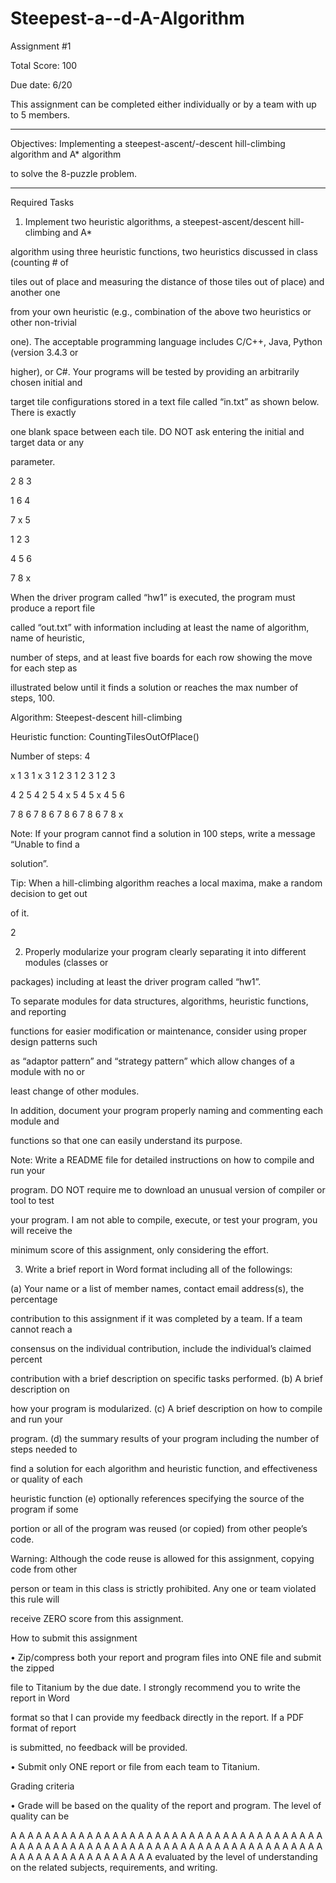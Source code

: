 # Steepest-a--d-A-Algorithm
Assignment #1

Total Score: 100

Due date: 6/20

This assignment can be completed either individually or by a team with up to 5 members.

---------------------------------------------------------------------------------------------------------------------

Objectives: Implementing a steepest-ascent/-descent hill-climbing algorithm and A* algorithm

to solve the 8-puzzle problem.

---------------------------------------------------------------------------------------------------------------------

Required Tasks

1. Implement two heuristic algorithms, a steepest-ascent/descent hill-climbing and A*

algorithm using three heuristic functions, two heuristics discussed in class (counting # of

tiles out of place and measuring the distance of those tiles out of place) and another one

from your own heuristic (e.g., combination of the above two heuristics or other non-trivial

one). The acceptable programming language includes C/C++, Java, Python (version 3.4.3 or

higher), or C#. Your programs will be tested by providing an arbitrarily chosen initial and

target tile configurations stored in a text file called “in.txt” as shown below. There is exactly

one blank space between each tile. DO NOT ask entering the initial and target data or any

parameter.

2 8 3

1 6 4

7 x 5

1 2 3

4 5 6

7 8 x

When the driver program called “hw1” is executed, the program must produce a report file

called “out.txt” with information including at least the name of algorithm, name of heuristic,

number of steps, and at least five boards for each row showing the move for each step as

illustrated below until it finds a solution or reaches the max number of steps, 100.

Algorithm: Steepest-descent hill-climbing

Heuristic function: CountingTilesOutOfPlace()

Number of steps: 4

x 1 3 1 x 3 1 2 3 1 2 3 1 2 3

4 2 5 4 2 5 4 x 5 4 5 x 4 5 6

7 8 6 7 8 6 7 8 6 7 8 6 7 8 x

Note: If your program cannot find a solution in 100 steps, write a message “Unable to find a

solution”.

Tip: When a hill-climbing algorithm reaches a local maxima, make a random decision to get out

of it.

2

2. Properly modularize your program clearly separating it into different modules (classes or

packages) including at least the driver program called “hw1”.

To separate modules for data structures, algorithms, heuristic functions, and reporting

functions for easier modification or maintenance, consider using proper design patterns such

as “adaptor pattern” and “strategy pattern” which allow changes of a module with no or

least change of other modules.

In addition, document your program properly naming and commenting each module and

functions so that one can easily understand its purpose.

Note: Write a README file for detailed instructions on how to compile and run your

program. DO NOT require me to download an unusual version of compiler or tool to test

your program. I am not able to compile, execute, or test your program, you will receive the

minimum score of this assignment, only considering the effort.

3. Write a brief report in Word format including all of the followings:

(a) Your name or a list of member names, contact email address(s), the percentage

contribution to this assignment if it was completed by a team. If a team cannot reach a

consensus on the individual contribution, include the individual’s claimed percent

contribution with a brief description on specific tasks performed. (b) A brief description on

how your program is modularized. (c) A brief description on how to compile and run your

program. (d) the summary results of your program including the number of steps needed to

find a solution for each algorithm and heuristic function, and effectiveness or quality of each

heuristic function (e) optionally references specifying the source of the program if some

portion or all of the program was reused (or copied) from other people’s code.

Warning: Although the code reuse is allowed for this assignment, copying code from other

person or team in this class is strictly prohibited. Any one or team violated this rule will

receive ZERO score from this assignment.

How to submit this assignment

• Zip/compress both your report and program files into ONE file and submit the zipped

file to Titanium by the due date. I strongly recommend you to write the report in Word

format so that I can provide my feedback directly in the report. If a PDF format of report

is submitted, no feedback will be provided.

• Submit only ONE report or file from each team to Titanium.

Grading criteria

• Grade will be based on the quality of the report and program. The level of quality can be


A
A
A
A
A
A
A
A
A
A
A
A
A
A
A
A
A
A
A
A
A
A
A
A
A
A
A
A
A
A
A
A
A
A
A
A
A
A
A
A
A
A
A
A
A
A
A
A
A
A
A
A
A
A
A
A
A
A
A
A
A
A
A
A
A
A
A
A
A
A
A
A
A
A
A
A
A
A
A
A
A
A
A
A
A
A
A
A
A
A
A
evaluated by the level of understanding on the related subjects, requirements, and writing.
